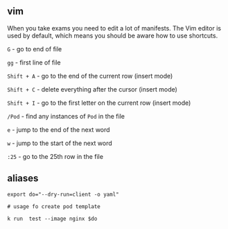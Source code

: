 ## vim

When you take exams you need to edit a lot of manifests.
The Vim editor is used by default, which means you should be aware how to use shortcuts.

`G`  - go to end of file

`gg` - first line of file

`Shift + A` - go to the end of the current row (insert mode)

`Shift + C` - delete everything after the cursor (insert mode)

`Shift + I` - go to the first letter on the current row (insert mode)

`/Pod` - find any instances of `Pod` in the file

`e` - jump to the end of the next word

`w` - jump to the start of the next word

`:25` - go to the 25th row in the file

## aliases 

`export do="--dry-run=client -o yaml" `
````
# usage fo create pod template

k run  test --image nginx $do
```` 

